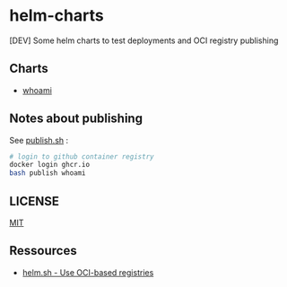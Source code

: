 # helm-charts

[DEV] Some helm charts to test deployments and OCI registry publishing

## Charts

* [whoami](whoami/README.md)

## Notes about publishing

See [publish.sh](publish.sh) :

```bash
# login to github container registry
docker login ghcr.io
bash publish whoami
```

## LICENSE

[MIT](LICENSE)

## Ressources

* [helm.sh - Use OCI-based registries](https://helm.sh/docs/topics/registries/)


